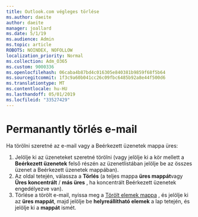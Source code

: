 ```yaml
---
title: Outlook.com végleges törlése
ms.author: daeite
author: daeite
manager: joallard
ms.date: 5/1/19
ms.audience: Admin
ms.topic: article
ROBOTS: NOINDEX, NOFOLLOW
localization_priority: Normal
ms.collection: Adm_O365
ms.custom: 9000336
ms.openlocfilehash: 06caba4b87bd4c016305e840381b9859f68f5b64
ms.sourcegitcommit: 1f3c9a60b041cc26c09fbc6485b92a8e44f500d6
ms.translationtype: MT
ms.contentlocale: hu-HU
ms.lasthandoff: 05/01/2019
ms.locfileid: "33527429"
---
```

# <a name="permanantly-delete-email"></a>Permanantly törlés e-mail

Ha törölni szeretné az e-mail vagy a Beérkezett üzenetek mappa üres:

1. Jelölje ki az üzeneteket szeretné törölni (vagy jelölje ki a kör mellett a **Beérkezett üzenetek** felső részén az üzenetlistában jelölje be az összes üzenet a Beérkezett üzenetek mappában).
1. Az oldal tetején, válassza a **Törlés** (a teljes mappa **üres mappát**vagy **Üres koncentrált** / **más üres** , ha koncentrált Beérkezett üzenetek engedélyezve van).
1. Törlése a törölt e-mail, nyissa meg a [Törölt elemek mappa](https://outlook.live.com/mail/deleteditems) , és jelölje ki az **üres mappát**, majd jelölje be **helyreállítható elemek** a lap tetején, és jelölje ki a **mappát** ismét.